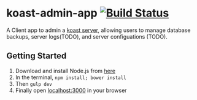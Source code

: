 koast-admin-app [![Build Status](https://magnum-ci.com/status/e09e4cc94e3688586a0b9d3ea8250095.png)](https://magnum-ci.com/public/b2d4eb005be95a6a52f6/builds) 
===============

A Client app to admin a [koast server](https://github.com/rangle/koast), allowing users to manage database backups, server logs(TODO), and server configuations (TODO).

Getting Started
--------
1. Download and install Node.js from [here](http://nodejs.org/download/)
2. In the terminal, ```npm install; bower install```
3. Then ```gulp dev```
4. Finally open [localhost:3000](http://localhost:3000) in your browser
